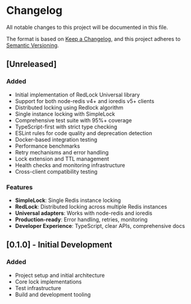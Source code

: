# Changelog

All notable changes to this project will be documented in this file.

The format is based on [Keep a Changelog](https://keepachangelog.com/en/1.0.0/),
and this project adheres to [Semantic Versioning](https://semver.org/spec/v2.0.0.html).

## [Unreleased]

### Added
- Initial implementation of RedLock Universal library
- Support for both node-redis v4+ and ioredis v5+ clients
- Distributed locking using Redlock algorithm
- Single instance locking with SimpleLock
- Comprehensive test suite with 95%+ coverage
- TypeScript-first with strict type checking
- ESLint rules for code quality and deprecation detection
- Docker-based integration testing
- Performance benchmarks
- Retry mechanisms and error handling
- Lock extension and TTL management
- Health checks and monitoring infrastructure
- Cross-client compatibility testing

### Features
- **SimpleLock**: Single Redis instance locking
- **RedLock**: Distributed locking across multiple Redis instances
- **Universal adapters**: Works with node-redis and ioredis
- **Production-ready**: Error handling, retries, monitoring
- **Developer Experience**: TypeScript, clear APIs, comprehensive docs

## [0.1.0] - Initial Development

### Added
- Project setup and initial architecture
- Core lock implementations
- Test infrastructure
- Build and development tooling